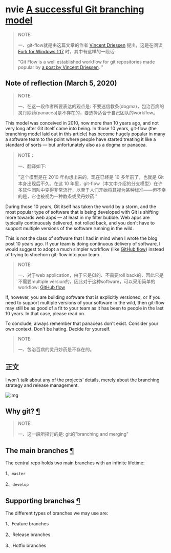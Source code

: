 # nvie [A successful Git branching model](https://nvie.com/posts/a-successful-git-branching-model/)

> NOTE:
>
> 一、git-flow就是由这篇文章的作者 [Vincent Driessen](https://nvie.com/about/) 提出，这是在阅读 [Fork for Windows 1.17](https://fork.dev/blog/posts/forkwin-1.17/) 时，其中有这样的一段话:
>
> "Git Flow is a well established workflow for git repositories made popular by [a post by Vincent Driessen](https://nvie.com/posts/a-successful-git-branching-model/). "



## Note of reflection (March 5, 2020)

> NOTE:
>
> 一、在这一段作者所要表达的观点是: 不要迷信教条(dogma)，包治百病的灵丹妙药(panacea)是不存在的，要选择适合于自己团队的workflow。

This model was conceived in 2010, now more than 10 years ago, and not very long after Git itself came into being. In those 10 years, git-flow (the branching model laid out in this article) has become hugely popular in many a software team to the point where people have started treating it like a standard of sorts — but unfortunately also as a dogma or panacea.

> NOTE：
>
> 一、翻译如下:
>
> "这个模型是在 2010 年构想出来的，现在已经是 10 多年前了，也就是 Git 本身出现后不久。在这 10 年里，git-flow（本文中介绍的分支模型）在许多软件团队中变得非常流行，以至于人们开始将其视为某种标准——但不幸的是，它也被视为一种教条或灵丹妙药."

During those 10 years, Git itself has taken the world by a storm, and the most popular type of software that is being developed with Git is shifting more towards web apps — at least in my filter bubble. Web apps are typically continuously delivered, not rolled back, and you don't have to support multiple versions of the software running in the wild.

This is not the class of software that I had in mind when I wrote the blog post 10 years ago. If your team is doing continuous delivery of software, I would suggest to adopt a much simpler workflow (like [GitHub flow](https://guides.github.com/introduction/flow/)) instead of trying to shoehorn git-flow into your team.

> NOTE:
>
> 一、对于web application，由于它是CI的、不需要roll back的，因此它是不需要multiple version的，因此对于这种software，可以采用简单的workflow:   [GitHub flow](https://guides.github.com/introduction/flow/) 

If, however, you are building software that is explicitly versioned, or if you need to support multiple versions of your software in the wild, then git-flow may still be as good of a fit to your team as it has been to people in the last 10 years. In that case, please read on.

To conclude, always remember that panaceas don't exist. Consider your own context. Don't be hating. Decide for yourself.

> NOTE:
>
> 一、包治百病的灵丹妙药是不存在的。

## 正文

I won’t talk about any of the projects’ details, merely about the branching strategy and release management.

![img](https://nvie.com/img/git-model@2x.png)

## Why git? [¶](https://nvie.com/posts/a-successful-git-branching-model/#why-git)

> NOTE:
>
> 一、这一段所探讨的是: git的"branching and merging"

## The main branches [¶](https://nvie.com/posts/a-successful-git-branching-model/#the-main-branches)

The central repo holds two main branches with an infinite lifetime:

1、`master`

2、`develop`



## Supporting branches [¶](https://nvie.com/posts/a-successful-git-branching-model/#supporting-branches)

The different types of branches we may use are:

1、Feature branches

2、Release branches

3、Hotfix branches

